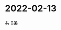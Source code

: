 # 2022-02-13
  共 0条

  <!-- BEGIN -->
  <!-- 最后更新时间Sun Feb 13 2022 00:22:42 GMT+0000 (Coordinated Universal Time) -->
  
  <!-- END -->
  
  